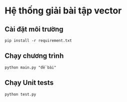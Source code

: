 # Hệ thống giải bài tập vector

## Cài đặt môi trường

```shell
pip install -r requirement.txt
```

## Chạy chương trình

```shell
python main.py "đề bài"
```

## Chạy Unit tests

```shell
python test.py
```

